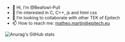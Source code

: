 - 👋 Hi, I’m @Beafowl-Pull
- 👀 I’m interested in C, C++, js and html css 
- 💞️ I’m looking to collaborate with other TEK of Epitech
- 📫 How to reach me: matheo.martin@epitech.eu

![Anurag's GitHub stats](https://github-readme-stats.vercel.app/api?username=Beafowl_Pull&count_private=true)

<!---
Beafowl-Pull/Beafowl-Pull is a ✨ special ✨ repository because its `README.md` (this file) appears on your GitHub profile.
You can click the Preview link to take a look at your changes.
--->
